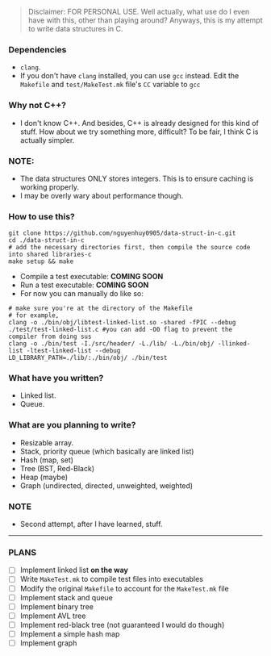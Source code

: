 > Disclaimer: FOR PERSONAL USE. Well actually, what use do I even have with this, other than playing around?
>Anyways, this is my attempt to write data structures in C. 
### Dependencies
- `clang`. 
- If you don't have `clang` installed, you can use `gcc` instead. Edit the `Makefile` and `test/MakeTest.mk` file's `CC` variable to `gcc`
 ### Why not C++?
 - I don't know C++. And besides, C++ is already designed for this kind of stuff. How about we try something more,
difficult? To be fair, I think C is actually simpler.

### NOTE:
- The data structures ONLY stores integers. This is to ensure caching is working properly. 
- I may be overly wary about performance though.

### How to use this?
```
git clone https://github.com/nguyenhuy0905/data-struct-in-c.git
cd ./data-struct-in-c
# add the necessary directories first, then compile the source code into shared libraries-c
make setup && make 
```
- Compile a test executable: __COMING SOON__
- Run a test executable: __COMING SOON__
- For now you can manually do like so:
```
# make sure you're at the directory of the Makefile
# for example,
clang -o ./bin/obj/libtest-linked-list.so -shared -fPIC --debug ./test/test-linked-list.c #you can add -O0 flag to prevent the compiler from doing sus
clang -o ./bin/test -I./src/header/ -L./lib/ -L./bin/obj/ -llinked-list -ltest-linked-list --debug 
LD_LIBRARY_PATH=./lib/:./bin/obj/ ./bin/test
```
### What have you written?
- Linked list.
- Queue.

### What are you planning to write?
- Resizable array.
- Stack, priority queue (which basically are linked list)
- Hash (map, set)
- Tree (BST, Red-Black)
- Heap (maybe)
- Graph (undirected, directed, unweighted, weighted)

### NOTE
- Second attempt, after I have learned, stuff.
---
### PLANS
- [ ] Implement linked list **on the way**
- [ ] Write `MakeTest.mk` to compile test files into executables
- [ ] Modify the original `Makefile` to account for the `MakeTest.mk` file
- [ ] Implement stack and queue
- [ ] Implement binary tree
- [ ] Implement AVL tree
- [ ] Implement red-black tree (not guaranteed I would do though)
- [ ] Implement a simple hash map
- [ ] Implement graph
